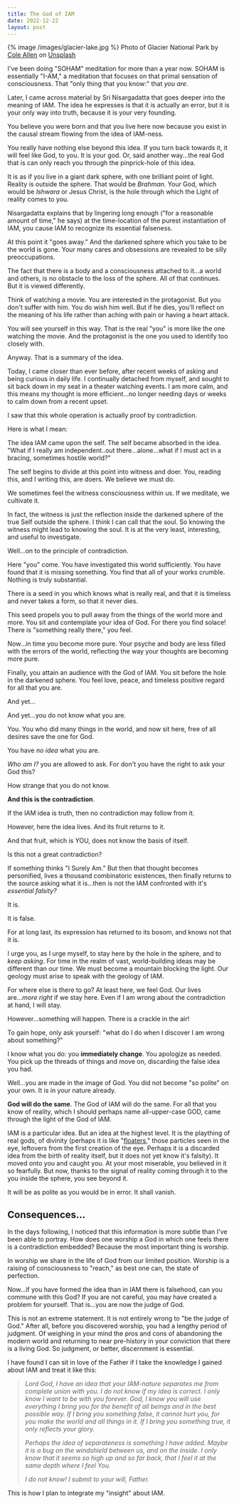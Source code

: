 ```yaml
---
title: The God of IAM
date: 2022-12-22
layout: post
---
```


{% image /images/glacier-lake.jpg %}
Photo of Glacier National Park by <a href="https://unsplash.com/@colewurlddd?utm_source=unsplash&utm_medium=referral&utm_content=creditCopyText">Cole Allen</a> on <a href="https://unsplash.com/photos/2cB599inAew?utm_source=unsplash&utm_medium=referral&utm_content=creditCopyText">Unsplash</a>

I've been doing "SOHAM" meditation for more than a year now. SOHAM is
essentially "I-AM," a meditation that focuses on that primal sensation of
consciousness. That "only thing that you know:" that *you are*.

Later, I came across material by Sri Nisargadatta that goes deeper into the
meaning of IAM. The idea he expresses is that it is actually an error, but it
is your only way into truth, because it is your very founding.

You believe you were born and that you live here now because you exist in the
causal stream flowing from the idea of IAM-ness.

You really have nothing else beyond this idea. If you turn back towards it, it
will feel like God, to you. It is your god. Or, said another way...the real God
that is can only reach you through the pinprick-hole of this idea.

It is as if you live in a giant dark sphere, with one brilliant point of light.
Reality is outside the sphere. That would be *Brahman*. Your God, which would
be *Ishwara* or Jesus Christ, is the hole through which the Light of reality
comes to you.

Nisargadatta explains that by lingering long enough ("for a reasonable amount
of time," he says) at the time-location of the purest instantiation of IAM, you
cause IAM to recognize its essential falseness.

At this point it "goes away." And the darkened sphere which you take to be the
world is gone. Your many cares and obsessions are revealed to be silly
preoccupations.

The fact that there is a body and a consciousness attached to it...a world and
others, is no obstacle to the loss of the sphere. All of that continues. But it
is viewed differently.

Think of watching a movie. You are interested in the protagonist. But you don't
suffer with him. You do wish him well. But if he dies, you'll reflect on the
meaning of his life rather than aching with pain or having a heart attack.

You will see yourself in this way. That is the real "you" is more like the one
watching the movie. And the protagonist is the one you used to identify too
closely with.

Anyway. That is a summary of the idea.

Today, I came closer than ever before, after recent weeks of asking and being
curious in daily life. I continually detached from myself, and sought to sit
back down in my seat in a theater watching events. I am more calm, and this
means my thought is more efficient...no longer needing days or weeks to calm
down from a recent upset.

I saw that this whole operation is actually proof by contradiction.

Here is what I mean:

The idea IAM came upon the self. The self became absorbed in the idea. "What if
I really am independent..out there...alone...what if I must act in a bracing,
sometimes hostile world?"

The self begins to divide at this point into witness and doer. You, reading
this, and I writing this, are doers. We believe we must do.

We sometimes feel the witness consciousness within us. If we meditate, we
cultivate it.

In fact, the witness is just the reflection inside the darkened sphere of the
true Self outside the sphere. I think I can call that the soul. So knowing the
witness might lead to knowing the soul. It is at the very least, interesting,
and useful to investigate.

Well...on to the principle of contradiction.

Here "you" come. You have investigated this world sufficiently. You have found
that it is missing something. You find that all of your works crumble. Nothing
is truly substantial.

There is a seed in you which knows what is really real, and that it is timeless
and never takes a form, so that it never dies.

This seed propels you to pull away from the things of the world more and more.
You sit and contemplate your idea of God. For there you find solace! There is
"something really there," you feel.

Now...in time you become more pure. Your psyche and body are less filled with
the errors of the world, reflecting the way your thoughts are becoming more
pure.

Finally, you attain an audience with the God of IAM. You sit before the hole in
the darkened sphere. You feel love, peace, and timeless positive regard for all
that you are.

And yet...

And yet...you do not know what you are.

You. You who did many things in the world, and now sit here, free of all
desires save the one for God.

You have *no idea* what you are.

*Who am I?* you are allowed to ask. For don't you have the right to ask your God this?

How strange that you do not know.

**And this is the contradiction**.

If the IAM idea is truth, then no contradiction may follow from it.

However, here the idea lives. And its fruit returns to it.

And that fruit, which is YOU, does not know the basis of itself.

Is this not a great contradiction?

If something thinks "I Surely Am." But then that thought becomes personified,
lives a thousand combinatoric existences, then finally returns to the source
asking what it is...then is not the IAM confronted with it's *essential
falsity?*

It is.

It is false.

For at long last, its expression has returned to its bosom, and knows not that
it is.

I urge you, as I urge myself, to stay here by the hole in the sphere, and to
*keep asking*. For time in the realm of vast, world-building ideas may be
different than our time. We must become a mountain blocking the light. Our
geology must arise to speak with the geology of IAM.

For where else is there to go? At least here, we feel God. Our lives
are...*more right* if we stay here. Even if I am wrong about the contradiction
at hand, I will stay.

However...something will happen. There is a crackle in the air!

To gain hope, only ask yourself: "what do I do when I discover I am wrong about
something?"

I know what you do: you **immediately change**. You apologize as needed. You
pick up the threads of things and move on, discarding the false idea you had.

Well...you are made in the image of God. You did not become "so polite" on your
own. It is in your nature already.

**God will do the same**. The God of IAM will do the same. For all that you
know of reality, which I should perhaps name all-upper-case GOD, came through
the light of the God of IAM.

IAM is a particular idea. But an idea at the highest level. It is the plaything
of real gods, of divinity (perhaps it is like
"[floaters](https://en.wikipedia.org/wiki/Floater#:~:text=Floaters%20or%20eye%20floaters%20are,between%20the%20vitreous%20and%20retina.),"
those particles seen in the eye, leftovers from the first creation of the eye.
Perhaps it is a discarded idea from the birth of reality itself, but it does
not yet know it's falsity). It moved onto you and caught you. At your most
miserable, you believed in it so fearfully. But now, thanks to the signal of
reality coming through it to the you inside the sphere, you see beyond it.

It will be as polite as you would be in error. It shall vanish.

## Consequences...

In the days following, I noticed that this information is more subtle than
I've been able to portray. How does one worship a God in which one feels there
is a contradiction embedded? Because the most important thing is worship.

In worship we share in the life of God from our limited position. Worship is
a raising of consciousness to "reach," as best one can, the state of perfection.

Now...if you have formed the idea than in IAM there is falsehood, can you
commune with this God? If you are not careful, you may have created a problem
for yourself. That is...you are now the judge of God.

This is not an extreme statement. It is not entirely wrong to "be the judge
of God." After all, before you discovered worship, you had a lengthy period
of judgment. Of weighing in your mind the pros and cons of abandoning the
modern world and returning to near pre-history in your conviction that there
is a living God. So judgment, or better, discernment is essential.

I have found I can sit in love of the Father if I take the knowledge I gained
about IAM and treat it like this:

> *Lord God, I have an idea that your IAM-nature separates me from complete
> union with you. I do not know if my idea is correct. I only know I want
> to be with you forever. God, I know you will use everything I bring you
> for the benefit of all beings and in the best possible way. If I bring
> you something false, it cannot hurt you, for you make the world and all
> things in it. If I bring you something true, it only reflects your glory.*
>
> *Perhaps the idea of separateness is something I have added. Maybe it is
> a bug on the windshield between us, and on the inside. I only know that
> it seems so high up and so far back, that I feel it at the same depth
> where I feel You.*
>
> *I do not know! I submit to your will, Father.*

This is how I plan to integrate my "insight" about IAM.
